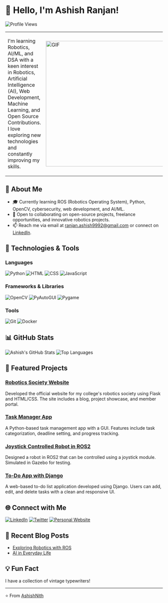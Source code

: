 # 👋 Hello, I'm Ashish Ranjan!

![Profile Views](https://komarev.com/ghpvc/?username=AshishNith&color=blueviolet&style=flat-square)

<table>
  <tr>
    <td>
      <p>I'm learning Robotics, AI/ML, and DSA with a keen interest in Robotics, Artificial Intelligence (AI), Web Development, Machine Learning, and Open Source Contributions. I love exploring new technologies and constantly improving my skills.</p>
    </td>
    <td>
      <img src="https://user-images.githubusercontent.com/74038190/219923823-bf1ce878-c6b8-4faa-be07-93e6b1006521.gif" alt="GIF" style="width: 400px;"/>
    </td>
  </tr>
</table>

## 🌱 About Me

- 🎓 Currently learning ROS (Robotics Operating System), Python, OpenCV, cybersecurity, web development, and AI/ML.
- 💼 Open to collaborating on open-source projects, freelance opportunities, and innovative robotics projects.
- 📫 Reach me via email at [ranjan.ashish9992@gmail.com](mailto:ranjan.ashish9992@gmail.com) or connect on [LinkedIn](https://www.linkedin.com/in/fictech/).

## 🔧 Technologies & Tools

### Languages
![Python](https://img.shields.io/badge/Python-3776AB?style=for-the-badge&logo=python&logoColor=white)
![HTML](https://img.shields.io/badge/HTML-E34F26?style=for-the-badge&logo=html5&logoColor=white)
![CSS](https://img.shields.io/badge/CSS-1572B6?style=for-the-badge&logo=css3&logoColor=white)
![JavaScript](https://img.shields.io/badge/JavaScript-F7DF1E?style=for-the-badge&logo=javascript&logoColor=black)

### Frameworks & Libraries
![OpenCV](https://img.shields.io/badge/OpenCV-5C3EE8?style=for-the-badge&logo=opencv&logoColor=white)
![PyAutoGUI](https://img.shields.io/badge/PyAutoGUI-3776AB?style=for-the-badge&logo=python&logoColor=white)
![Pygame](https://img.shields.io/badge/Pygame-3776AB?style=for-the-badge&logo=python&logoColor=white)
<!-- Add more frameworks and libraries as needed -->

### Tools
![Git](https://img.shields.io/badge/Git-F05032?style=for-the-badge&logo=git&logoColor=white)
![Docker](https://img.shields.io/badge/Docker-2496ED?style=for-the-badge&logo=docker&logoColor=white)
<!-- Add more tools as needed -->

## 📊 GitHub Stats

![Ashish's GitHub Stats](https://github-readme-stats.vercel.app/api?username=AshishNith&show_icons=true&theme=radical)
![Top Languages](https://github-readme-stats.vercel.app/api/top-langs/?username=AshishNith&layout=compact&theme=radical)

## 📘 Featured Projects

### [Robotics Society Website](https://github.com/AshishNith/RoboticsSocietyWebsite)
Developed the official website for my college's robotics society using Flask and HTML/CSS. The site includes a blog, project showcase, and member portal.

### [Task Manager App](https://github.com/AshishNith/TaskManager)
A Python-based task management app with a GUI. Features include task categorization, deadline setting, and progress tracking.

### [Joystick Controlled Robot in ROS2](https://github.com/AshishNith/JoystickRobot)
Designed a robot in ROS2 that can be controlled using a joystick module. Simulated in Gazebo for testing.

### [To-Do App with Django](https://github.com/AshishNith/ToDoAppDjango)
A web-based to-do list application developed using Django. Users can add, edit, and delete tasks with a clean and responsive UI.

## 🌐 Connect with Me

[![LinkedIn](https://img.shields.io/badge/LinkedIn-0077B5?style=for-the-badge&logo=linkedin&logoColor=white)](https://www.linkedin.com/in/fictech/)
[![Twitter](https://img.shields.io/badge/Twitter-1DA1F2?style=for-the-badge&logo=twitter&logoColor=white)](https://x.com/AshishR9992)
[![Personal Website](https://img.shields.io/badge/Website-4285F4?style=for-the-badge&logo=google-chrome&logoColor=white)](https://ashishnith.github.io/MyWebsite/)

## 📄 Recent Blog Posts

<!-- BLOG-POST-LIST:START -->
- [Exploring Robotics with ROS](https://ashishnith.github.io/MyWebsite/blog.html)
- [AI in Everyday Life](https://ashishnith.github.io/MyWebsite/blog.html)
<!-- BLOG-POST-LIST:END -->

## 💡 Fun Fact

I have a collection of vintage typewriters!

---

⭐️ From [AshishNith](https://github.com/AshishNith)
